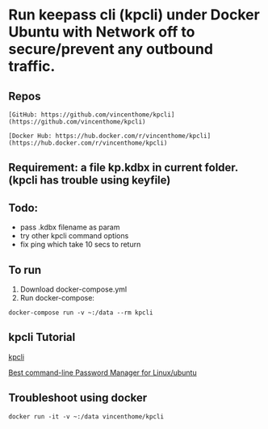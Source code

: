 # Run keepass cli  (kpcli) under Docker Ubuntu with Network off to secure/prevent any outbound traffic.

## Repos

`[GitHub: https://github.com/vincenthome/kpcli](https://github.com/vincenthome/kpcli)`

`[Docker Hub: https://hub.docker.com/r/vincenthome/kpcli](https://hub.docker.com/r/vincenthome/kpcli)`


## Requirement: a file kp.kdbx in current folder. (kpcli has trouble using keyfile)

## Todo: 
* pass .kdbx filename as param
* try other kpcli command options
* fix ping which take 10 secs to return

## To run

1. Download docker-compose.yml
2. Run docker-compose:

```
docker-compose run -v ~:/data --rm kpcli 
```

## kpcli Tutorial

[kpcli](http://kpcli.sourceforge.net/)

[Best command-line Password Manager for Linux/ubuntu](https://www.techinfected.net/2016/05/kpcli-best-command-line-password-manager-ubuntu-linux-mint-debian.html)

## Troubleshoot using docker

```
docker run -it -v ~:/data vincenthome/kpcli
```

